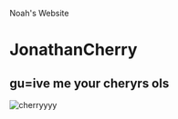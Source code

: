 Noah's Website
# JonathanCherry
## __gu=ive me your cheryrs ols__


![cherryyyy](https://i0.pickpik.com/photos/451/909/191/bing-cherries-ripe-red-fruit-preview.jpg)
